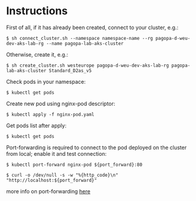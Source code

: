 # Instructions

First of all, if it has already been created, connect to your cluster, e.g.:

`$ sh connect_cluster.sh --namespace namespace-name --rg pagopa-d-weu-dev-aks-lab-rg --name pagopa-lab-aks-cluster`  

Otherwise, create it, e.g.:

`$ sh create_cluster.sh westeurope pagopa-d-weu-dev-aks-lab-rg pagopa-lab-aks-cluster Standard_D2as_v5`  

Check pods in your namespace:

`$ kubectl get pods`

Create new pod using nginx-pod descriptor:

`$ kubectl apply -f nginx-pod.yaml`

Get pods list after apply:

`$ kubectl get pods`

Port-forwarding is required to connect to the pod deployed on the cluster from local; 
enable it and test connection:
```
$ kubectl port-forward nginx-pod ${port_forward}:80

$ curl -o /dev/null -s -w "%{http_code}\n" "http://localhost:${port_forward}"
```

more info on port-forwarding [here](https://kubernetes.io/docs/tasks/access-application-cluster/port-forward-access-application-cluster/)